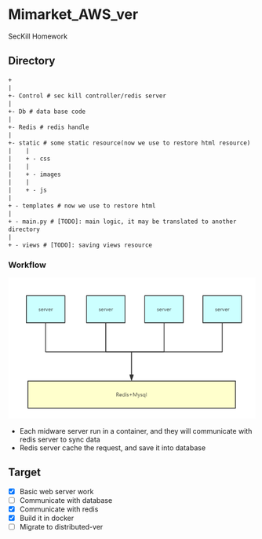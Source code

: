 # Mimarket_AWS_ver

SecKill Homework 

## Directory

```
+
|
+- Control # sec kill controller/redis server
|
+- Db # data base code
|
+- Redis # redis handle
|
+- static # some static resource(now we use to restore html resource)
|    |
|    + - css 
|    |
|    + - images
|    |
|    + - js
|
+ - templates # now we use to restore html
|
+ - main.py # [TODO]: main logic, it may be translated to another directory
|
+ - views # [TODO]: saving views resource
```

### Workflow
![](workflow00.png)

 * Each midware server run in a container, and they will communicate with redis server to sync data
 * Redis server cache the request, and save it into database


## Target

  - [x] Basic web server work
  - [ ] Communicate with database
  - [x] Communicate with redis
  - [x] Build it in docker
  - [ ] Migrate to distributed-ver